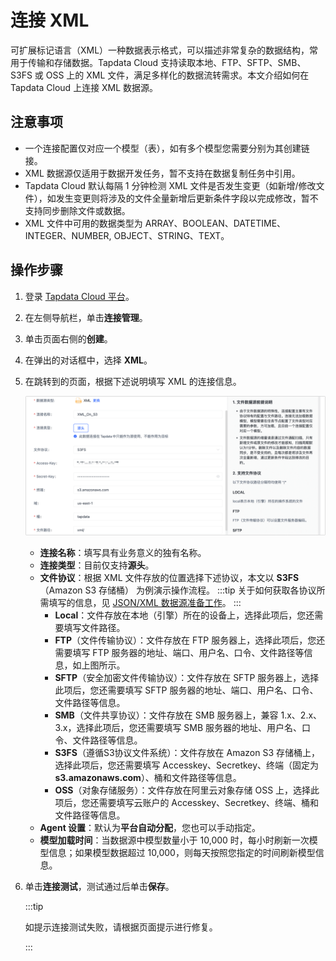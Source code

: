 # 连接 XML

可扩展标记语言（XML）一种数据表示格式，可以描述非常复杂的数据结构，常用于传输和存储数据。Tapdata Cloud 支持读取本地、FTP、SFTP、SMB、S3FS 或 OSS 上的 XML 文件，满足多样化的数据流转需求。本文介绍如何在 Tapdata Cloud 上连接 XML 数据源。

## 注意事项

- 一个连接配置仅对应一个模型（表），如有多个模型您需要分别为其创建链接。
- XML 数据源仅适用于数据开发任务，暂不支持在数据复制任务中引用。
- Tapdata Cloud 默认每隔 1 分钟检测 XML 文件是否发生变更（如新增/修改文件），如发生变更则将涉及的文件全量新增后更新条件字段以完成修改，暂不支持同步删除文件或数据。
- XML 文件中可用的数据类型为 ARRAY、BOOLEAN、DATETIME、INTEGER、NUMBER, OBJECT、STRING、TEXT。

## 操作步骤

1. 登录 [Tapdata Cloud 平台](https://cloud.tapdata.net/console/v3/)。

2. 在左侧导航栏，单击**连接管理**。

3. 单击页面右侧的**创建**。

4. 在弹出的对话框中，选择 **XML**。

5. 在跳转到的页面，根据下述说明填写 XML 的连接信息。

   ![连接 XML](../../../images/connect_xml.png)

   * **连接名称**：填写具有业务意义的独有名称。
   * **连接类型**：目前仅支持**源头**。
   * **文件协议**：根据 XML 文件存放的位置选择下述协议，本文以 **S3FS**（Amazon S3 存储桶） 为例演示操作流程。 
     :::tip
     关于如何获取各协议所需填写的信息，见 [JSON/XML 数据源准备工作](../../../prerequisites/alpha/json.md)。 
     :::      
     * **Local**：文件存放在本地（引擎）所在的设备上，选择此项后，您还需要填写文件路径。
     * **FTP**（文件传输协议）：文件存放在 FTP 服务器上，选择此项后，您还需要填写 FTP 服务器的地址、端口、用户名、口令、文件路径等信息，如上图所示。
     * **SFTP**（安全加密文件传输协议）：文件存放在 SFTP 服务器上，选择此项后，您还需要填写 SFTP 服务器的地址、端口、用户名、口令、文件路径等信息。
     * **SMB**（文件共享协议）：文件存放在 SMB 服务器上，兼容 1.x、2.x、3.x，选择此项后，您还需要填写 SMB 服务器的地址、用户名、口令、文件路径等信息。
     * **S3FS**（遵循S3协议文件系统）：文件存放在 Amazon S3 存储桶上，选择此项后，您还需要填写 Accesskey、Secretkey、终端（固定为 **s3.amazonaws.com**）、桶和文件路径等信息。
     * **OSS**（对象存储服务）：文件存放在阿里云对象存储 OSS 上，选择此项后，您还需要填写云账户的 Accesskey、Secretkey、终端、桶和文件路径等信息。
   * **Agent 设置**：默认为**平台自动分配**，您也可以手动指定。
   * **模型加载时间**：当数据源中模型数量小于 10,000 时，每小时刷新一次模型信息；如果模型数据超过 10,000，则每天按照您指定的时间刷新模型信息。
   
6. 单击**连接测试**，测试通过后单击**保存**。

   :::tip

   如提示连接测试失败，请根据页面提示进行修复。

   :::

